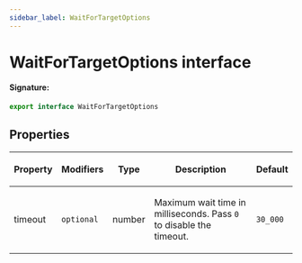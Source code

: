 ```yaml
---
sidebar_label: WaitForTargetOptions
---
```


# WaitForTargetOptions interface

#### Signature:

```typescript
export interface WaitForTargetOptions
```

## Properties

<table><thead><tr><th>

Property

</th><th>

Modifiers

</th><th>

Type

</th><th>

Description

</th><th>

Default

</th></tr></thead>
<tbody><tr><td>

timeout

</td><td>

`optional`

</td><td>

number

</td><td>

Maximum wait time in milliseconds. Pass `0` to disable the timeout.

</td><td>

`30_000`

</td></tr>
</tbody></table>
